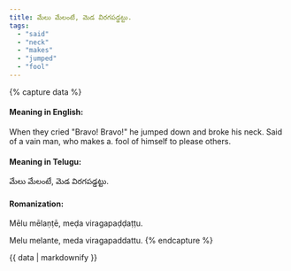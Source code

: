 ```yaml
---
title: మేలు మేలంటే, మెడ విరగపడ్డట్టు.
tags:
  - "said"
  - "neck"
  - "makes"
  - "jumped"
  - "fool"
---
```


{% capture data %}
#### Meaning in English:
When they cried "Bravo! Bravo!" he jumped down and broke his neck.
Said of a vain man, who makes a. fool of himself to please others.

#### Meaning in Telugu:
మేలు మేలంటే, మెడ విరగపడ్డట్టు.

#### Romanization:
Mēlu mēlaṇṭē, meḍa viragapaḍḍaṭṭu.

Melu melante, meda viragapaddattu.
{% endcapture %}

{{ data | markdownify }}

